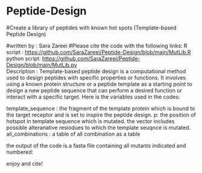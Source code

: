 # Peptide-Design


#Create a library of peptides with known hot spots (Template-based Peptide Design)

#written by : Sara Zareei
#Please cite the code with the following links: 
 R script : https://github.com/SaraZareei/Peptide-Design/blob/main/MutLib.R 	
 python script: https://github.com/SaraZareei/Peptide-Design/blob/main/MutLib.py                                                                                                                  
Description :
Template-based peptide design is a computational method used to design peptides with specific properties or functions. 
It involves using a known protein structure or a peptide template as a starting point to design a new peptide sequence that can perform a desired function or interact with a specific target.
Here is the variables used in the codes: 

 template_sequence : the fragment of the template protein which is bound to the target receptor and is set to inspire the peptide design. 
 p: the position of hotspot in template sequence which is mutated. the vector includes possible alteranative resiodues to which the template seuqnce is mutated. 
 all_combinations : a table of all combination as a table 


the output of the code is a fasta file containing all mutants indicated and numbered:


enjoy and cite!
